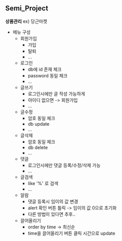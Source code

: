 ## Semi_Project

**상품관리** ex) 당근마켓



- 메뉴 구성
  - 회원가입
    - 가입
    - 탈퇴
    - ...
  - 로그인
    - db에 id 존재 체크 
    - password 동일 체크
    - ...
  - 글쓰기
    - 로그인시에만 글 작성 가능하게
    - 아이디 없으면 -> 회원가입
    - ...
  - 글수정
    - 암호 동일 체크
    - db update
    - ...
  - 글삭제
    - 암호 동일 체크
    - db delete
    - ...
  - 댓글
    - 로그인시에만 댓글 등록/수정/삭제 가능
    - ...
  - 글검색
    - like '%' 로 검색
    - ...
  - 알람
    - 댓글 등록시 임이의 값 변경
    - alert 확인 버튼 틀릭 -> 임이의 값 0으로 초기화
    - 다른 방법이 있다면 추후..
  - 끌어올리기
    - order by time -> 최신순
    - time을 끌어올리기 버튼 클릭 시간으로 update